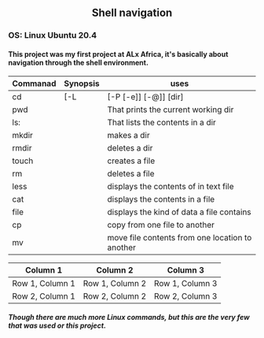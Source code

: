 ##   <div align='center'>Shell navigation</div>
### OS: Linux Ubuntu 20.4

#### This project was my first project at ALx Africa, it's basically about navigation through the shell environment.



|Commanad    | Synopsis                   |            uses                                 |
|------------|----------------------------|-------------------------------------------------|
|cd          |[-L|[-P [-e]] [-@]] [dir]   |change shell woring directry                     |
|pwd         |                            |That prints the current working dir              |
|ls:         |                            |That lists the contents in a dir                 |
|mkdir       |                            |makes a dir                                      |
|rmdir       |                            |deletes a dir                                    |
|touch       |                            |creates a file                                   |
|rm          |                            |deletes a file                                   |
|less        |                            |displays the contents of in text file            |       
|cat         |                            |displays the contents in a file                  |
|file        |                            |displays the kind of data a file contains        |
|cp          |                            |copy from one file to another                    |
|mv          |                            |move file contents from one location to another  |     
     
     
| Column 1 | Column 2 | Column 3 |
| --- | --- | --- |
| Row 1, Column 1 | Row 1, Column 2 | Row 1, Column 3 |
| Row 2, Column 1 | Row 2, Column 2 | Row 2, Column 3 |

     
##### Though there are much more Linux commands, but this are the very few that was used or this project.
     
